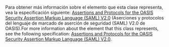 <span data-ttu-id="5a432-101">Para obtener más información sobre el elemento que esta clase representa, vea la especificación siguiente: [Assertions and Protocols for the OASIS Security Assertion Markup Language (SAML) V2.0](http://docs.oasis-open.org/security/saml/v2.0/saml-core-2.0-os.pdf) (Aserciones y protocolos del lenguaje de marcado de aserción de seguridad (SAML) V2.0 de OASIS).</span><span class="sxs-lookup"><span data-stu-id="5a432-101">For more information about the element that this class represents, see the following specification: [Assertions and Protocols for the OASIS Security Assertion Markup Language (SAML) V2.0](http://docs.oasis-open.org/security/saml/v2.0/saml-core-2.0-os.pdf).</span></span>
